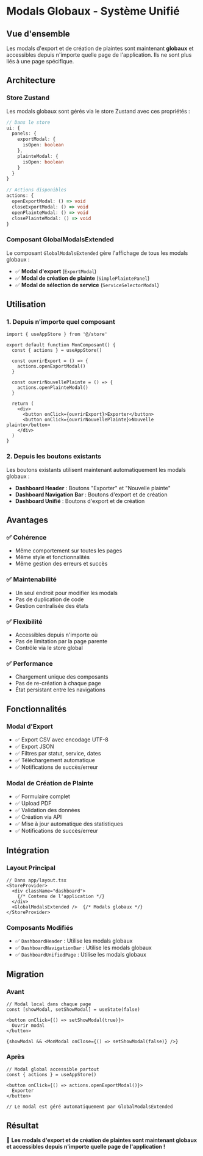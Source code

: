 # Modals Globaux - Système Unifié

## Vue d'ensemble

Les modals d'export et de création de plaintes sont maintenant **globaux** et accessibles depuis n'importe quelle page de l'application. Ils ne sont plus liés à une page spécifique.

## Architecture

### Store Zustand

Les modals globaux sont gérés via le store Zustand avec ces propriétés :

```typescript
// Dans le store
ui: {
  panels: {
    exportModal: {
      isOpen: boolean
    },
    plainteModal: {
      isOpen: boolean
    }
  }
}

// Actions disponibles
actions: {
  openExportModal: () => void
  closeExportModal: () => void
  openPlainteModal: () => void
  closePlainteModal: () => void
}
```

### Composant GlobalModalsExtended

Le composant `GlobalModalsExtended` gère l'affichage de tous les modals globaux :

- ✅ **Modal d'export** (`ExportModal`)
- ✅ **Modal de création de plainte** (`SimplePlaintePanel`)
- ✅ **Modal de sélection de service** (`ServiceSelectorModal`)

## Utilisation

### 1. Depuis n'importe quel composant

```tsx
import { useAppStore } from '@/store'

export default function MonComposant() {
  const { actions } = useAppStore()

  const ouvrirExport = () => {
    actions.openExportModal()
  }

  const ouvrirNouvellePlainte = () => {
    actions.openPlainteModal()
  }

  return (
    <div>
      <button onClick={ouvrirExport}>Exporter</button>
      <button onClick={ouvrirNouvellePlainte}>Nouvelle plainte</button>
    </div>
  )
}
```

### 2. Depuis les boutons existants

Les boutons existants utilisent maintenant automatiquement les modals globaux :

- **Dashboard Header** : Boutons "Exporter" et "Nouvelle plainte"
- **Dashboard Navigation Bar** : Boutons d'export et de création
- **Dashboard Unifié** : Boutons d'export et de création

## Avantages

### ✅ **Cohérence**
- Même comportement sur toutes les pages
- Même style et fonctionnalités
- Même gestion des erreurs et succès

### ✅ **Maintenabilité**
- Un seul endroit pour modifier les modals
- Pas de duplication de code
- Gestion centralisée des états

### ✅ **Flexibilité**
- Accessibles depuis n'importe où
- Pas de limitation par la page parente
- Contrôle via le store global

### ✅ **Performance**
- Chargement unique des composants
- Pas de re-création à chaque page
- État persistant entre les navigations

## Fonctionnalités

### Modal d'Export
- ✅ Export CSV avec encodage UTF-8
- ✅ Export JSON
- ✅ Filtres par statut, service, dates
- ✅ Téléchargement automatique
- ✅ Notifications de succès/erreur

### Modal de Création de Plainte
- ✅ Formulaire complet
- ✅ Upload PDF
- ✅ Validation des données
- ✅ Création via API
- ✅ Mise à jour automatique des statistiques
- ✅ Notifications de succès/erreur

## Intégration

### Layout Principal
```tsx
// Dans app/layout.tsx
<StoreProvider>
  <div className="dashboard">
    {/* Contenu de l'application */}
  </div>
  <GlobalModalsExtended />  {/* Modals globaux */}
</StoreProvider>
```

### Composants Modifiés
- ✅ `DashboardHeader` : Utilise les modals globaux
- ✅ `DashboardNavigationBar` : Utilise les modals globaux
- ✅ `DashboardUnifiedPage` : Utilise les modals globaux

## Migration

### Avant
```tsx
// Modal local dans chaque page
const [showModal, setShowModal] = useState(false)

<button onClick={() => setShowModal(true)}>
  Ouvrir modal
</button>

{showModal && <MonModal onClose={() => setShowModal(false)} />}
```

### Après
```tsx
// Modal global accessible partout
const { actions } = useAppStore()

<button onClick={() => actions.openExportModal()}>
  Exporter
</button>

// Le modal est géré automatiquement par GlobalModalsExtended
```

## Résultat

🎯 **Les modals d'export et de création de plaintes sont maintenant globaux et accessibles depuis n'importe quelle page de l'application !** 